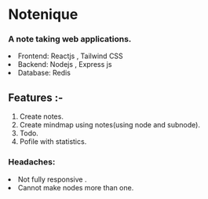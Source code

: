<h1>Notenique</h1>
<h3>A note taking web applications.</h3

<ol>
<li>Frontend: Reactjs , Tailwind CSS
<li>Backend: Nodejs , Express js
<li>Database: Redis
</ol>

<h2>Features :-</h2>
<ol>
<li>Create notes.
<li>Create mindmap using notes(using node and subnode).
<li>Todo.
<li>Pofile with statistics.
</ol>

<h3>Headaches:</h3>
<li>Not fully responsive .
<li>Cannot make nodes more than one.
